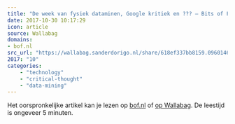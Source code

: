 ```yaml
---
title: "De week van fysiek dataminen, Google kritiek en ??? – Bits of Freedom"
date: 2017-10-30 10:17:29
icon: article
source: Wallabag
domains:
- bof.nl
src_url: "https://wallabag.sanderdorigo.nl/share/618ef337bb8159.09601464"
2017: "10"
categories:
    - "technology"
    - "critical-thought"
    - "data-mining"
---
```

Het oorspronkelijke artikel kan je lezen op [bof.nl](https://www.bof.nl/2017/09/01/de-week-van-fysiek-dataminen-google-kritiek-en-???/) of [op Wallabag](https://wallabag.sanderdorigo.nl/share/618ef337bb8159.09601464). De leestijd is ongeveer 5 minuten.